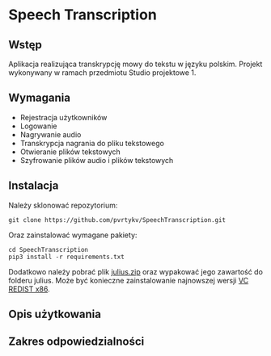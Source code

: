 # Speech Transcription
## Wstęp
Aplikacja realizująca transkrypcję mowy do tekstu w języku polskim. Projekt wykonywany w ramach przedmiotu Studio projektowe 1.
## Wymagania
 - Rejestracja użytkowników
 - Logowanie 
 - Nagrywanie audio 
 - Transkrypcja nagrania do pliku tekstowego
 - Otwieranie plików tekstowych
 - Szyfrowanie plików audio i plików tekstowych
## Instalacja
Należy sklonować repozytorium:
```
git clone https://github.com/pvrtykv/SpeechTranscription.git
```
Oraz zainstalować wymagane pakiety:
```
cd SpeechTranscription
pip3 install -r requirements.txt
```
Dodatkowo należy pobrać plik [julius.zip](https://www.dropbox.com/s/yxg5h3etu8zp18g/julius.zip?dl=0) oraz wypakować jego zawartość do folderu julius.
Może być konieczne zainstalowanie najnowszej wersji [VC REDIST x86](https://support.microsoft.com/en-us/topic/the-latest-supported-visual-c-downloads-2647da03-1eea-4433-9aff-95f26a218cc0).



## Opis użytkowania

## Zakres odpowiedzialności
 
